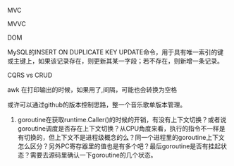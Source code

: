 MVC

MVVC

DOM

MySQL的INSERT ON DUPLICATE KEY UPDATE命令，用于具有唯一索引的键或主键上，如果该记录存在，则更新其某一字段；若不存在，则新增一条记录。

CQRS vs CRUD

awk 在打印输出的时候，如果用了,间隔，可能也会转换为空格

或许可以通过github的版本控制思路，整一个音乐歌单版本管理。

1. goroutine在获取runtime.Caller()的时候的开销，有没有上下文切换？或者说goroutine调度是否存在上下文切换？从CPU角度来看，执行的指令不一样是有切换的，但上下文不是进程级概念的么？同一个进程里的goroutine上下文怎么区分？另外PC寄存器里的值也是有多个吧？最后goroutine是否有挂起状态？需要去源码里确认一下goroutine的几个状态。
